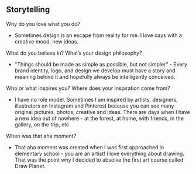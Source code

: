 ## Storytelling

Why do you love what you do?
- Sometimes design is an escape from reality for me. I love days with a creative mood, new ideas.

What do you believe in? What’s your design philosophy?
- "Things should be made as simple as possible, but not simpler" - Every brand identity, logo, and design we develop must have a story and meaning behind it and hopefully always be intelligently conceived. 

Who or what inspires you? Where does your inspiration come from?
- I have no role model. Sometimes I am inspired by artists, designers, illustrators on Instagram and Pinterest because you can see many original pictures, photos, creative and ideas. There are days when I have a new idea out of nowhere - at the forest, at home, with friends, in the gallery, on the trip, etc.

When was that aha moment?
- That aha moment was created when I was first approached in elementary school - you are an artist! I love everything about drawing. That was the point why I decided to absolve the first art course called Draw Planet.

